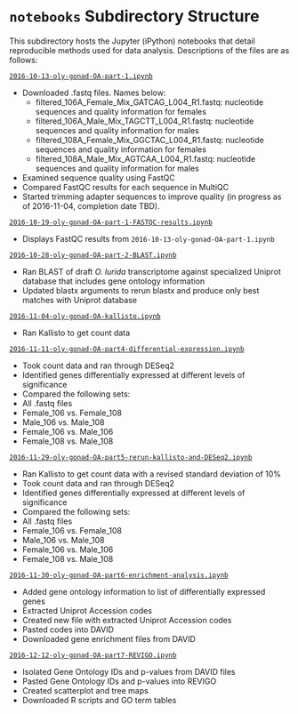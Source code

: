 # `notebooks` Subdirectory Structure
This subdirectory hosts the Jupyter (iPython) notebooks that detail reproducible methods used for data analysis. Descriptions of the files are as follows:

[`2016-10-13-oly-gonad-OA-part-1.ipynb`](https://github.com/yaaminiv/yaaminiv-fish546-2016/blob/master/notebooks/2016-10-13-oly-gonad-OA-part-1.ipynb)
- Downloaded .fastq files. Names below:
	- filtered_106A_Female_Mix_GATCAG_L004_R1.fastq: nucleotide sequences and quality information for females
	- filtered_106A_Male_Mix_TAGCTT_L004_R1.fastq: nucleotide sequences and quality information for males
	- filtered_108A_Female_Mix_GGCTAC_L004_R1.fastq: nucleotide sequences and quality information for females
	- filtered_108A_Male_Mix_AGTCAA_L004_R1.fastq: nucleotide sequences and quality information for males
- Examined sequence quality using FastQC
- Compared FastQC results for each sequence in MultiQC
- Started trimming adapter sequences to improve quality (in progress as of 2016-11-04, completion date TBD).

[`2016-10-19-oly-gonad-OA-part-1-FASTQC-results.ipynb`](https://github.com/yaaminiv/yaaminiv-fish546-2016/blob/master/notebooks/2016-10-19-oly-gonad-OA-part-1-FASTQC-results.ipynb)
- Displays FastQC results from `2016-10-13-oly-gonad-OA-part-1.ipynb`

[`2016-10-28-oly-gonad-OA-part-2-BLAST.ipynb`](https://github.com/yaaminiv/yaaminiv-fish546-2016/blob/master/notebooks/2016-10-28-oly-gonad-OA-part-2-BLAST.ipynb)
- Ran BLAST of draft *O. lurida* transcriptome against specialized Uniprot database that includes gene ontology information
- Updated blastx arguments to rerun blastx and produce only best matches with Uniprot database

[`2016-11-04-oly-gonad-OA-kallisto.ipynb`](https://github.com/yaaminiv/yaaminiv-fish546-2016/blob/master/notebooks/2016-11-04-oly-gonad-OA-part3-kallisto.ipynb)
- Ran Kallisto to get count data

[`2016-11-11-oly-gonad-OA-part4-differential-expression.ipynb`](https://github.com/yaaminiv/yaaminiv-fish546-2016/blob/master/notebooks/2016-11-11-oly-gonad-OA-part4-differential-expression.ipynb)
- Took count data and ran through DESeq2
- Identified genes differentially expressed at different levels of significance
- Compared the following sets:
 - All .fastq files
 - Female_106 vs. Female_108
 - Male_106 vs. Male_108
 - Female_106 vs. Male_106
 - Female_108 vs. Male_108
 
[`2016-11-29-oly-gonad-OA-part5-rerun-kallisto-and-DESeq2.ipynb`](https://github.com/yaaminiv/yaaminiv-fish546-2016/blob/master/notebooks/2016-11-29-oly-gonad-OA-part5-rerun-kallisto-and-DESeq2.ipynb)
- Ran Kallisto to get count data with a revised standard deviation of 10%
- Took count data and ran through DESeq2
- Identified genes differentially expressed at different levels of significance
- Compared the following sets:
 - All .fastq files
 - Female_106 vs. Female_108
 - Male_106 vs. Male_108
 - Female_106 vs. Male_106
 - Female_108 vs. Male_108

[`2016-11-30-oly-gonad-OA-part6-enrichment-analysis.ipynb`](https://github.com/yaaminiv/yaaminiv-fish546-2016/blob/master/notebooks/2016-11-30-oly-gonad-OA-part6-enrichment-analysis.ipynb)
- Added gene ontology information to list of differentially expressed genes
- Extracted Uniprot Accession codes
- Created new file with extracted Uniprot Accession codes
- Pasted codes into DAVID
- Downloaded gene enrichment files from DAVID

[`2016-12-12-oly-gonad-OA-part7-REVIGO.ipynb`](https://github.com/yaaminiv/yaaminiv-fish546-2016/blob/master/notebooks/2016-12-12-oly-gonad-OA-part7-REVIGO.ipynb)
- Isolated Gene Ontology IDs and p-values from DAVID files
- Pasted Gene Ontology IDs and p-values into REVIGO
- Created scatterplot and tree maps
- Downloaded R scripts and GO term tables
